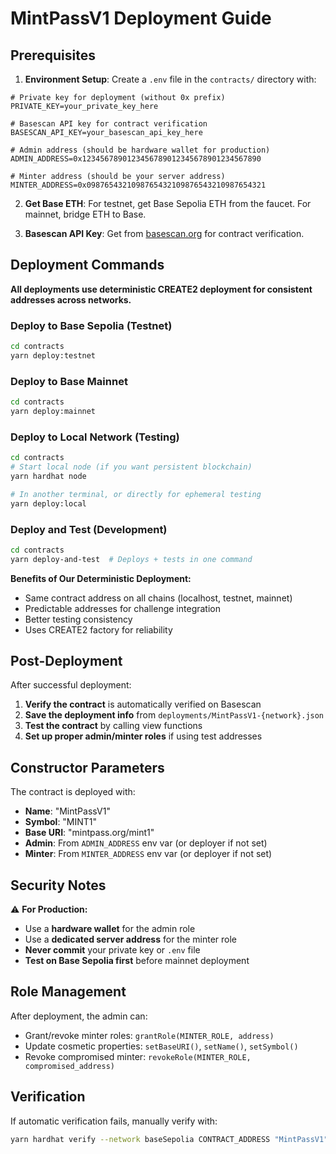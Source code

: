 # MintPassV1 Deployment Guide

## Prerequisites

1. **Environment Setup**: Create a `.env` file in the `contracts/` directory with:

```env
# Private key for deployment (without 0x prefix)
PRIVATE_KEY=your_private_key_here

# Basescan API key for contract verification
BASESCAN_API_KEY=your_basescan_api_key_here

# Admin address (should be hardware wallet for production)
ADMIN_ADDRESS=0x1234567890123456789012345678901234567890

# Minter address (should be your server address)
MINTER_ADDRESS=0x0987654321098765432109876543210987654321
```

2. **Get Base ETH**: For testnet, get Base Sepolia ETH from the faucet. For mainnet, bridge ETH to Base.

3. **Basescan API Key**: Get from [basescan.org](https://basescan.org/apis) for contract verification.

## Deployment Commands

**All deployments use deterministic CREATE2 deployment for consistent addresses across networks.**

### Deploy to Base Sepolia (Testnet)
```bash
cd contracts
yarn deploy:testnet
```

### Deploy to Base Mainnet
```bash
cd contracts
yarn deploy:mainnet
```

### Deploy to Local Network (Testing)
```bash
cd contracts
# Start local node (if you want persistent blockchain)
yarn hardhat node

# In another terminal, or directly for ephemeral testing
yarn deploy:local
```

### Deploy and Test (Development)
```bash
cd contracts
yarn deploy-and-test  # Deploys + tests in one command
```

**Benefits of Our Deterministic Deployment:**
- Same contract address on all chains (localhost, testnet, mainnet)
- Predictable addresses for challenge integration
- Better testing consistency
- Uses CREATE2 factory for reliability

## Post-Deployment

After successful deployment:

1. **Verify the contract** is automatically verified on Basescan
2. **Save the deployment info** from `deployments/MintPassV1-{network}.json`
3. **Test the contract** by calling view functions
4. **Set up proper admin/minter roles** if using test addresses

## Constructor Parameters

The contract is deployed with:
- **Name**: "MintPassV1"
- **Symbol**: "MINT1" 
- **Base URI**: "mintpass.org/mint1"
- **Admin**: From `ADMIN_ADDRESS` env var (or deployer if not set)
- **Minter**: From `MINTER_ADDRESS` env var (or deployer if not set)

## Security Notes

⚠️ **For Production:**
- Use a **hardware wallet** for the admin role
- Use a **dedicated server address** for the minter role
- **Never commit** your private key or `.env` file
- **Test on Base Sepolia first** before mainnet deployment

## Role Management

After deployment, the admin can:
- Grant/revoke minter roles: `grantRole(MINTER_ROLE, address)`
- Update cosmetic properties: `setBaseURI()`, `setName()`, `setSymbol()`
- Revoke compromised minter: `revokeRole(MINTER_ROLE, compromised_address)`

## Verification

If automatic verification fails, manually verify with:

```bash
yarn hardhat verify --network baseSepolia CONTRACT_ADDRESS "MintPassV1" "MINT1" "mintpass.org/mint1" "ADMIN_ADDRESS" "MINTER_ADDRESS"
```